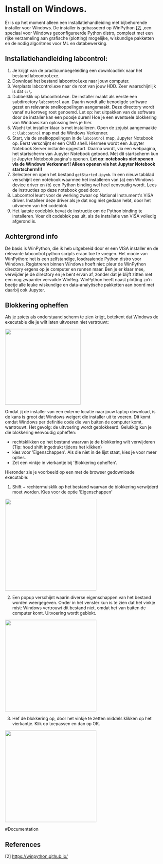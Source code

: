 # Install on Windows.
Er is op het moment alleen een installatiehandleiding met bijbehorende installer voor Windows. De installer is gebasseerd op WinPython  [[2]](#2) ,een speciaal voor Windows geconfigureerde Python distro, compleet met een rijke verzameling aan grafische (plotting) mogelijke, wiskundige pakketten en de nodig algoritmes voor ML en databewerking. 
## Installatiehandleiding labcontrol:
1. Je krijgt van de practicumbegeleiding een downloadlink naar het bestand labcontrol.exe.
2. Download het bestand labcontrol.exe naar jouw computer.
3. Verplaats labcontrol.exe naar de root van jouw HDD. Zeer waarschijnlijk is dat `c:\`.
4. Dubbelklik op labcontrol.exe. De installer maakt als eerste een subdirectory `labcontrol` aan. Daarin wordt alle benodigde software gezet en relevante snelkoppelingen aangemaakt. Deze directory wordt vanaf nu kortweg root genoemd. Let op: het uitpakken van de software door de installer kan een poosje duren! Hoe je een eventuele blokkering van Windows kan oplossing lees je hier.
4. Wacht tot installer klaar is met installeren. Open de zojuist aangemaakte `c:\labcontrol` map met de Windows Verkenner.
5. Start, via de snelkoppelingen in de `labcontrol` map, Jupyter Notebook op. Eerst verschijnt er een CMD shell. Hiermee wordt een Jupyter Notebook Server instantie opgestart. Daarna wordt, via een webpagina, het startscherm van Jupyter Notebook getoond. Met dit startscherm kun je Jupyter Notebook pagina's openen.  **Let op: notebooks niet openen via de Windows Verkenner!! Alleen openen via het Jupyter Notebook startscherm!!!**
6. Selecteer en open het bestand `getStarted.ipynb`. In een nieuw tabblad verschijnt een notebook waarmee het installeren van (a) een Windows device driver en (b) een Python binding wel heel eenvoudig wordt. Lees de instructies op deze notebook goed door.
7. Labcontrol leunt voor de werking zwaar op National Instrument's VISA driver. Installeer deze driver als je dat nog niet gedaan hebt, door het uitvoeren van het codeblok
8. Het laatste codeblok bevat de instructie om de Python binding te installeren. Voer dit codeblok pas uit, als de installatie van VISA volledig afgerond is.

## Achtergrond info
De basis is WinPython, die ik heb uitgebreid door er een VISA installer en de relevante labcontrol python scripts eraan toe te voegen. Het mooie van WinPython: het is een zelfstandige, losdraaiende Python distro voor Windows. Registreren binnen Windows hoeft niet: pleur de WinPython directory ergens op je computer en runnen maar. Ben je er klaar mee, verwijder je de directory en je bent ervan af, zonder dat je blijft zitten met een nog zwaarder vervuilde WinReg. WinPython heeft naast plotting zo’n beetje alle leuke wiskundige en data-analytische pakketten aan boord met daarbij ook Jupyter. 

## Blokkering opheffen
Als je zoiets als onderstaand scherm te zien krijgt, betekent dat Windows de executable die je wilt laten uitvoeren niet vertrouwt:

<img src="https://github.com/user-attachments/assets/19957f11-656b-4084-bcf4-0575152f7a50" width="248">

Omdat jij de installer van een externe locatie naar jouw laptop download, is de kans is groot dat Windows weigert die installer uit te voeren. Dit komt omdat Windows per definitie code die van buiten de computer komt, wantrouwt. Het gevolg: de uitvoering wordt geblokkeerd. Gelukkig kun je die blokkering eenvoudig opheffen:
* rechtsklikken op het bestand waarvan je de blokkering wilt verwijderen (Tip: houd shift ingedrukt tijdens het klikken)
* kies voor 'Eigenschappen'. Als die niet in de lijst staat, kies je voor meer opties.
* Zet een vinkje in vierkantje bij 'Blokkering opheffen'.

Hieronder zie je voorbeeld op een met de browser gedownloade executable:
1. Shift + rechtermuisklik op het bestand waarvan de blokkering verwijderd moet worden. Kies voor de optie 'Eigenschappen'

<img src="https://github.com/user-attachments/assets/8e4e99bd-3e30-4967-9ff7-900b86454e42" width="300">

2. Een popup verschijnt waarin diverse eigenschappen van het bestand worden weergegeven. Onder in het venster kun is te zien dat het vinkje mist: Windows vertrouwt dit bestand niet, omdat het van buiten de computer komt. Uitvoering wordt geblokt.

<img src="https://github.com/user-attachments/assets/32f251ba-c506-4b17-8764-335477d18e31" width="300">

3. Hef de blokkering op, door het vinkje te zetten middels klikken op het vierkantje. Klik op toepassen en dan op OK.
 
<img src="https://github.com/user-attachments/assets/721ef910-efdb-4a23-a032-3ea386005aa8" width="300">


#Documentation

## References
<a id="2">[2]</a> 
https://winpython.github.io/
